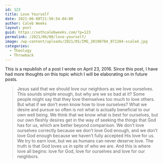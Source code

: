 ```yaml
---
id: 123
title: Love Yourself
date: 2021-06-08T21:50:54-04:00
author: Caleb Weeks
layout: post
guid: https://sethcalebweeks.com/?p=123
permalink: /2021/06/08/love-yourself/
image: /wp-content/uploads/2021/05/IMG_20190704_071204-scaled.jpg
categories:
  - Theology
  - Throwback
---
```

This is a republish of a post I wrote on April 23, 2016. Since this post, I have had more thoughts on this topic which I will be elaborating on in future posts.
<blockquote>Jesus said that we should love our neighbors as we love ourselves. This sounds simple enough, but why are we so bad at it? Some people might say that they love themselves too much to love others. But what if we don’t even know how to love ourselves? What we desire and pursue so often is not what is actually beneficial to our own well being. We think that we know what is best for ourselves, but our own fleshly desires get in the way of seeking the things that God has for us, which are better beyond comparison. We don’t love ourselves correctly because we don’t love God enough, and we don’t love God enough because we haven’t fully accepted His love for us. We try to earn love, but we as humans can never deserve love. The truth is that God loves us in spite of who we are. And this is where love all begins: love for God, love for ourselves and love for our neighbors.</blockquote>